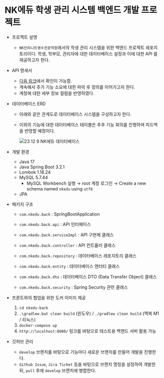 # NK에듀 학생 관리 시스템 백엔드 개발 프로젝트

- 프로젝트 설명
  - `NK인피니트영수전문학원`에서의 학생 관리 시스템을 위한 백엔드 프로젝트 레포지토리이다. 학생, 학부모, 관리자에 대한 데이터베이스 설정과 이에 대한 API 를 제공하고자 한다.

- API 명세서
  - [다음 링크](https://www.notion.so/00d0bf199c184008a23bd0795b3637dc?v=08a86e2587a6418fb1a48c641bdb8865&pvs=4)에서 확인이 가능함.
  - 계속해서 추가 기능 소요에 대한 파악 후 정의를 이어가고자 한다.
  - 계정에 대한 세부 정보 컬럼을 반영하였다.

- 데이터베이스 ERD
  - 아래와 같은 관계도로 데이터베이스 시스템을 구성하고자 한다.
  - 이외의 기능에 대한 데이터베이스 테이블은 추후 기능 회의를 진행하며 피드백을 반영할 예정이다.

    ![23 12 9 NK에듀 데이터베이스](https://github.com/NKdevelop1/NK_develop_back/assets/55177359/bd3d1ca7-1c9b-4cc5-95b2-02faa4a54bf0)

- 개발 환경
  - Java 17
  - Java Spring Boot 3.2.1
  - Lombok 1.18.24
  - MySQL 5.7.44
    - MySQL Workbench 실행 → root 계정 로그인 → Create a new schema named `nkedu` using `utf8`
  - JPA

- 패키지 구조
  - `com.nkedu.back` : SpringBootApplication
  - `com.nkedu.back.api` : API 인터페이스
  - `com.nkedu.back.serviceImpl` : API 구현체 클래스
  - `com.nkedu.back.controller` : API 컨트롤러 클래스
    
  - `com.nkedu.back.repository` : 데이터베이스 레포지토리 클래스
  - `com.nkedu.back.entity` : 데이터베이스 엔터티 클래스
  - `com.nkedu.back.dto` : 데이터베이스 DTO (Data Transfer Object) 클래스

  - `com.nkedu.back.security` : Spring Security 관련 클래스

- 프론트와의 협업을 위한 도커 이미지 제공
  1. `cd nkedu-back`
  2. `.\gradlew.bat clean build` (윈도우) / `./gradlew clean build` (맥북 M1 / 리눅스)
  3. `docker-compose up`
  4. `http://localhost:8080/` 링크를 바탕으로 테스트용 백엔드 서버 활용 가능

- 깃허브 관리
  - `develop` 브랜치를 바탕으로 기능마다 새로운 브랜치를 만들어 개발을 진행한다.
  - `Github Issue`, `Jira Ticket` 등을 바탕으로 브랜치 명칭을 설정하여 개발한 뒤, `pull` 후에 `develop` 브랜치에 병합한다.
